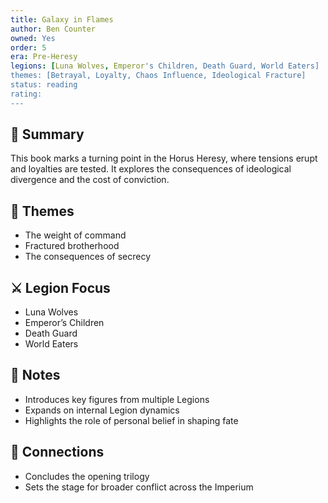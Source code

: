 ```yaml
---
title: Galaxy in Flames  
author: Ben Counter  
owned: Yes
order: 5  
era: Pre-Heresy  
legions: [Luna Wolves, Emperor's Children, Death Guard, World Eaters]  
themes: [Betrayal, Loyalty, Chaos Influence, Ideological Fracture]  
status: reading  
rating:  
---
```


## 🧭 Summary  
This book marks a turning point in the Horus Heresy, where tensions erupt and loyalties are tested. It explores the consequences of ideological divergence and the cost of conviction.

## 🧠 Themes  
- The weight of command  
- Fractured brotherhood  
- The consequences of secrecy  

## ⚔️ Legion Focus  
- Luna Wolves  
- Emperor’s Children  
- Death Guard  
- World Eaters  

## 📝 Notes  
- Introduces key figures from multiple Legions  
- Expands on internal Legion dynamics  
- Highlights the role of personal belief in shaping fate  

## 🔗 Connections  
- Concludes the opening trilogy  
- Sets the stage for broader conflict across the Imperium  